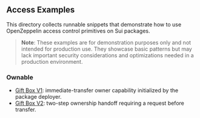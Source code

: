 ## Access Examples

This directory collects runnable snippets that demonstrate how to use OpenZeppelin access
control primitives on Sui packages.

> **Note**: These examples are for demonstration purposes only and not intended for production use. They showcase basic patterns
> but may lack important security considerations and optimizations needed in a production environment.

### Ownable

- [Gift Box V1](gift_box_v1/): immediate-transfer owner capability initialized by the package deployer.
- [Gift Box V2](gift_box_v2/): two-step ownership handoff requiring a request before transfer.
